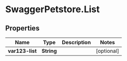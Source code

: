 # SwaggerPetstore.List

## Properties
Name | Type | Description | Notes
------------ | ------------- | ------------- | -------------
**var123-list** | **String** |  | [optional] 


